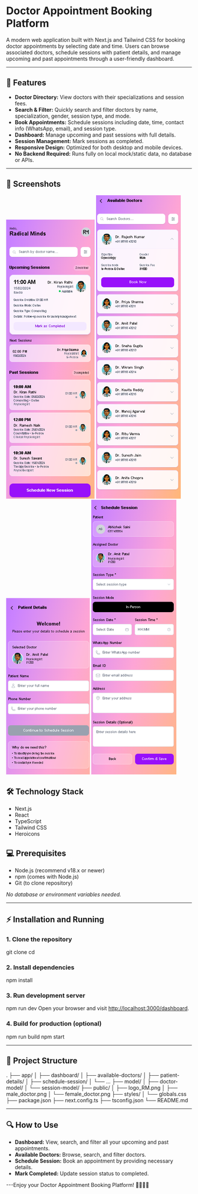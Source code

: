 # Doctor Appointment Booking Platform

A modern web application built with Next.js and Tailwind CSS for booking doctor appointments by selecting date and time. Users can browse associated doctors, schedule sessions with patient details, and manage upcoming and past appointments through a user-friendly dashboard.

---

## 🚀 Features

- **Doctor Directory:** View doctors with their specializations and session fees.
- **Search & Filter:** Quickly search and filter doctors by name, specialization, gender, session type, and mode.
- **Book Appointments:** Schedule sessions including date, time, contact info (WhatsApp, email), and session type.
- **Dashboard:** Manage upcoming and past sessions with full details.
- **Session Management:** Mark sessions as completed.
- **Responsive Design:** Optimized for both desktop and mobile devices.
- **No Backend Required:** Runs fully on local mock/static data, no database or APIs.

---

## 📸 Screenshots

![Dashboard Screenshot](./test/public/dashboard_screenshot.png)
![Booking Screen](./test/public/booking_screenshot.png)
![Patient Details Screen](./test/public/patient_details_screenshot.png)
![Schedule Session Screen](./test/public/schedule_session_screenshot.png)

## 🛠 Technology Stack

- Next.js 
- React 
- TypeScript
- Tailwind CSS
- Heroicons

## 💻 Prerequisites

- Node.js (recommend v18.x or newer)
- npm (comes with Node.js)
- Git (to clone repository)

_No database or environment variables needed._

---

## ⚡ Installation and Running

### 1. Clone the repository

git clone <your-repo-url>
cd <your-project-folder>

### 2. Install dependencies

npm install

### 3. Run development server

npm run dev
Open your browser and visit [http://localhost:3000/dashboard](http://localhost:3000/dashboard).

### 4. Build for production (optional)

npm run build
npm start

---

## 📁 Project Structure

.
├── app/
│ ├── dashboard/
│ ├── available-doctors/
│ ├── patient-details/
│ ├── schedule-session/
│ └── ...
├── model/
│ ├── doctor-model/
│ └── session-model/
├── public/
│ ├── logo_RM.png
│ ├── male_doctor.png
│ └── female_doctor.png
├── styles/
│ └── globals.css
├── package.json
├── next.config.ts
├── tsconfig.json
└── README.md

---

## 🔍 How to Use

- **Dashboard:** View, search, and filter all your upcoming and past appointments.
- **Available Doctors:** Browse, search, and filter doctors.
- **Schedule Session:** Book an appointment by providing necessary details.
- **Mark Completed:** Update session status to completed.

---Enjoy your Doctor Appointment Booking Platform! 👨‍⚕️👩‍⚕️
